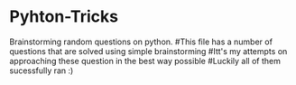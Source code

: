 # Pyhton-Tricks
Brainstorming random questions on python. 
#This file has a number of questions that are solved using simple brainstorming
#Itt's my attempts on approaching these question in the best way possible
#Luckily all of them sucessfully ran :)

